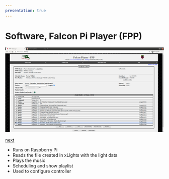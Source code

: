 ```yaml
---
presentation: true
---
```


# Software, Falcon Pi Player (FPP)

![Screenshot of Falcon Pi Player homepage](/images/20201220presentation/falconpi.jpg)

[next](/light-show-presentation/software-extender)

* Runs on Raspberry Pi
* Reads the file created in xLights with the light data
* Plays the music
* Scheduling and show playlist
* Used to configure controller

